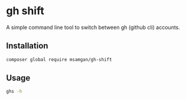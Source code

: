 # gh shift

A simple command line tool to switch between gh (github cli) accounts.

## Installation

```bash
composer global require msamgan/gh-shift
```

## Usage

```bash
ghs -h
```
